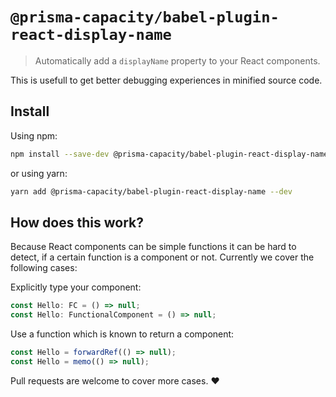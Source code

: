 # `@prisma-capacity/babel-plugin-react-display-name`

> Automatically add a `displayName` property to your React components.

This is usefull to get better debugging experiences in minified source code.

## Install

Using npm:

```sh
npm install --save-dev @prisma-capacity/babel-plugin-react-display-name
```

or using yarn:

```sh
yarn add @prisma-capacity/babel-plugin-react-display-name --dev
```

## How does this work?

Because React components can be simple functions it can be hard to detect, if a certain function is a component or not. Currently we cover the following cases:

Explicitly type your component:

```ts
const Hello: FC = () => null;
const Hello: FunctionalComponent = () => null;
```

Use a function which is known to return a component:

```ts
const Hello = forwardRef(() => null);
const Hello = memo(() => null);
```

Pull requests are welcome to cover more cases. ♥
